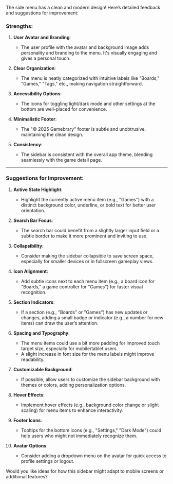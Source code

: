 The side menu has a clean and modern design! Here’s detailed feedback and suggestions for improvement:

### Strengths:
1. **User Avatar and Branding**:
   - The user profile with the avatar and background image adds personality and branding to the menu. It's visually engaging and gives a personal touch.

2. **Clear Organization**:
   - The menu is neatly categorized with intuitive labels like "Boards," "Games," "Tags," etc., making navigation straightforward.

3. **Accessibility Options**:
   - The icons for toggling light/dark mode and other settings at the bottom are well-placed for convenience.

4. **Minimalistic Footer**:
   - The "© 2025 Gamebrary" footer is subtle and unobtrusive, maintaining the clean design.

5. **Consistency**:
   - The sidebar is consistent with the overall app theme, blending seamlessly with the game detail page.

---

### Suggestions for Improvement:
1. **Active State Highlight**:
   - Highlight the currently active menu item (e.g., "Games") with a distinct background color, underline, or bold text for better user orientation.

2. **Search Bar Focus**:
   - The search bar could benefit from a slightly larger input field or a subtle border to make it more prominent and inviting to use.

3. **Collapsibility**:
   - Consider making the sidebar collapsible to save screen space, especially for smaller devices or in fullscreen gameplay views.

4. **Icon Alignment**:
   - Add subtle icons next to each menu item (e.g., a board icon for "Boards," a game controller for "Games") for faster visual recognition.

5. **Section Indicators**:
   - If a section (e.g., "Boards" or "Games") has new updates or changes, adding a small badge or indicator (e.g., a number for new items) can draw the user’s attention.

6. **Spacing and Typography**:
   - The menu items could use a bit more padding for improved touch target size, especially for mobile/tablet users.
   - A slight increase in font size for the menu labels might improve readability.

7. **Customizable Background**:
   - If possible, allow users to customize the sidebar background with themes or colors, adding personalization options.

8. **Hover Effects**:
   - Implement hover effects (e.g., background color change or slight scaling) for menu items to enhance interactivity.

9. **Footer Icons**:
   - Tooltips for the bottom icons (e.g., "Settings," "Dark Mode") could help users who might not immediately recognize them.

10. **Avatar Options**:
    - Consider adding a dropdown menu on the avatar for quick access to profile settings or logout.

Would you like ideas for how this sidebar might adapt to mobile screens or additional features?